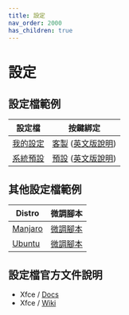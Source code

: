```yaml
---
title: 設定
nav_order: 2000
has_children: true
---
```


# 設定


## 設定檔範例

| 設定檔 | 按鍵綁定 |
| --- | --- |
| [我的設定](https://github.com/samwhelp/note-about-xfce/blob/gh-pages/_demo/config/xfce-config/main/config/xfce4) | [客製](https://samwhelp.github.io/note-about-xfce/read/scenario/main.html) ([英文版說明](https://github.com/samwhelp/note-about-xfce/blob/gh-pages/_demo/config/xfce-config/main/spec-keybind.md)) |
| [系統預設](https://github.com/samwhelp/note-about-xfce/blob/gh-pages/_demo/config/xfce-config/default/config/xfce4) | [預設](https://samwhelp.github.io/note-about-xfce/read/scenario/default.html) ([英文版說明](https://docs.xfce.org/)) |


## 其他設定檔範例

| Distro | 微調腳本 |
| --- | --- |
| [Manjaro](https://samwhelp.github.io/note-about-manjaro/read/adjustment/de/xfce.html) | [微調腳本](https://github.com/samwhelp/note-about-manjaro/tree/gh-pages/_demo/adjustment/de/xfce) |
| [Ubuntu](https://samwhelp.github.io/note-about-ubuntu/read/adjustment/de/xfce.html) | [微調腳本](https://github.com/samwhelp/note-about-ubuntu/tree/gh-pages/_demo/adjustment/de/xfce) |


## 設定檔官方文件說明

* Xfce / [Docs](https://docs.xfce.org/)
* Xfce / [Wiki](https://wiki.xfce.org/)
